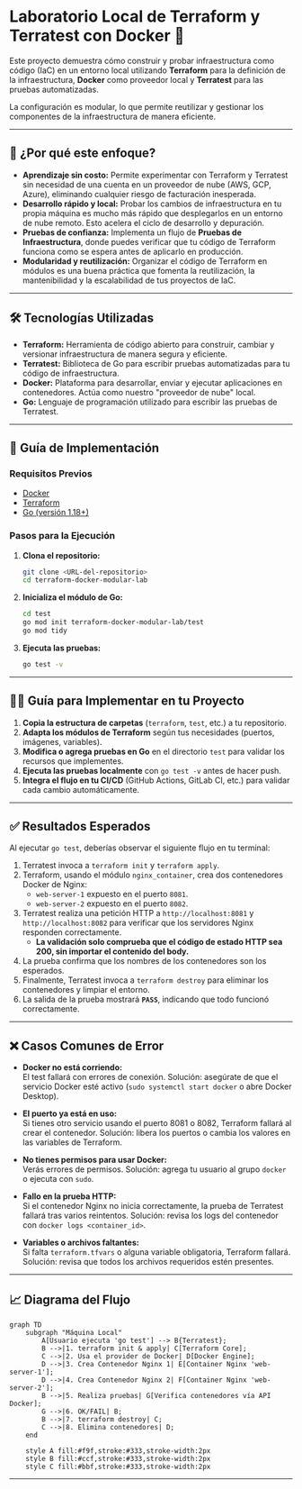 # Laboratorio Local de Terraform y Terratest con Docker 🐳

Este proyecto demuestra cómo construir y probar infraestructura como código (IaC) en un entorno local utilizando **Terraform** para la definición de la infraestructura, **Docker** como proveedor local y **Terratest** para las pruebas automatizadas.

La configuración es modular, lo que permite reutilizar y gestionar los componentes de la infraestructura de manera eficiente.

---

## 🤔 ¿Por qué este enfoque?

- **Aprendizaje sin costo:** Permite experimentar con Terraform y Terratest sin necesidad de una cuenta en un proveedor de nube (AWS, GCP, Azure), eliminando cualquier riesgo de facturación inesperada.
- **Desarrollo rápido y local:** Probar los cambios de infraestructura en tu propia máquina es mucho más rápido que desplegarlos en un entorno de nube remoto. Esto acelera el ciclo de desarrollo y depuración.
- **Pruebas de confianza:** Implementa un flujo de **Pruebas de Infraestructura**, donde puedes verificar que tu código de Terraform funciona como se espera antes de aplicarlo en producción.
- **Modularidad y reutilización:** Organizar el código de Terraform en módulos es una buena práctica que fomenta la reutilización, la mantenibilidad y la escalabilidad de tus proyectos de IaC.

---

## 🛠️ Tecnologías Utilizadas

- **Terraform:** Herramienta de código abierto para construir, cambiar y versionar infraestructura de manera segura y eficiente.
- **Terratest:** Biblioteca de Go para escribir pruebas automatizadas para tu código de infraestructura.
- **Docker:** Plataforma para desarrollar, enviar y ejecutar aplicaciones en contenedores. Actúa como nuestro "proveedor de nube" local.
- **Go:** Lenguaje de programación utilizado para escribir las pruebas de Terratest.

---

## 🚀 Guía de Implementación

### Requisitos Previos

- [Docker](https://www.docker.com/products/docker-desktop)
- [Terraform](https://learn.hashicorp.com/tutorials/terraform/install-cli)
- [Go (versión 1.18+)](https://golang.org/doc/install)

### Pasos para la Ejecución

1. **Clona el repositorio:**
    ```bash
    git clone <URL-del-repositorio>
    cd terraform-docker-modular-lab
    ```

2. **Inicializa el módulo de Go:**
    ```bash
    cd test
    go mod init terraform-docker-modular-lab/test
    go mod tidy
    ```

3. **Ejecuta las pruebas:**
    ```bash
    go test -v
    ```

---

## 🧑‍💻 Guía para Implementar en tu Proyecto

1. **Copia la estructura de carpetas** (`terraform`, `test`, etc.) a tu repositorio.
2. **Adapta los módulos de Terraform** según tus necesidades (puertos, imágenes, variables).
3. **Modifica o agrega pruebas en Go** en el directorio `test` para validar los recursos que implementes.
4. **Ejecuta las pruebas localmente** con `go test -v` antes de hacer push.
5. **Integra el flujo en tu CI/CD** (GitHub Actions, GitLab CI, etc.) para validar cada cambio automáticamente.

---

## ✅ Resultados Esperados

Al ejecutar `go test`, deberías observar el siguiente flujo en tu terminal:

1. Terratest invoca a `terraform init` y `terraform apply`.
2. Terraform, usando el módulo `nginx_container`, crea dos contenedores Docker de Nginx:
    - `web-server-1` expuesto en el puerto `8081`.
    - `web-server-2` expuesto en el puerto `8082`.
3. Terratest realiza una petición HTTP a `http://localhost:8081` y `http://localhost:8082` para verificar que los servidores Nginx responden correctamente.
   - **La validación solo comprueba que el código de estado HTTP sea 200, sin importar el contenido del body.**
4. La prueba confirma que los nombres de los contenedores son los esperados.
5. Finalmente, Terratest invoca a `terraform destroy` para eliminar los contenedores y limpiar el entorno.
6. La salida de la prueba mostrará **`PASS`**, indicando que todo funcionó correctamente.

---

## ❌ Casos Comunes de Error

- **Docker no está corriendo:**  
  El test fallará con errores de conexión. Solución: asegúrate de que el servicio Docker esté activo (`sudo systemctl start docker` o abre Docker Desktop).

- **El puerto ya está en uso:**  
  Si tienes otro servicio usando el puerto 8081 o 8082, Terraform fallará al crear el contenedor. Solución: libera los puertos o cambia los valores en las variables de Terraform.

- **No tienes permisos para usar Docker:**  
  Verás errores de permisos. Solución: agrega tu usuario al grupo `docker` o ejecuta con `sudo`.

- **Fallo en la prueba HTTP:**  
  Si el contenedor Nginx no inicia correctamente, la prueba de Terratest fallará tras varios reintentos. Solución: revisa los logs del contenedor con `docker logs <container_id>`.

- **Variables o archivos faltantes:**  
  Si falta `terraform.tfvars` o alguna variable obligatoria, Terraform fallará. Solución: revisa que todos los archivos requeridos estén presentes.

---

## 📈 Diagrama del Flujo

```mermaid
graph TD
    subgraph "Máquina Local"
        A[Usuario ejecuta 'go test'] --> B{Terratest};
        B -->|1. terraform init & apply| C[Terraform Core];
        C -->|2. Usa el provider de Docker| D[Docker Engine];
        D -->|3. Crea Contenedor Nginx 1| E[Container Nginx 'web-server-1'];
        D -->|4. Crea Contenedor Nginx 2| F[Container Nginx 'web-server-2'];
        B -->|5. Realiza pruebas| G[Verifica contenedores vía API Docker];
        G -->|6. OK/FAIL| B;
        B -->|7. terraform destroy| C;
        C -->|8. Elimina contenedores| D;
    end

    style A fill:#f9f,stroke:#333,stroke-width:2px
    style B fill:#ccf,stroke:#333,stroke-width:2px
    style C fill:#bbf,stroke:#333,stroke-width:2px
```

---